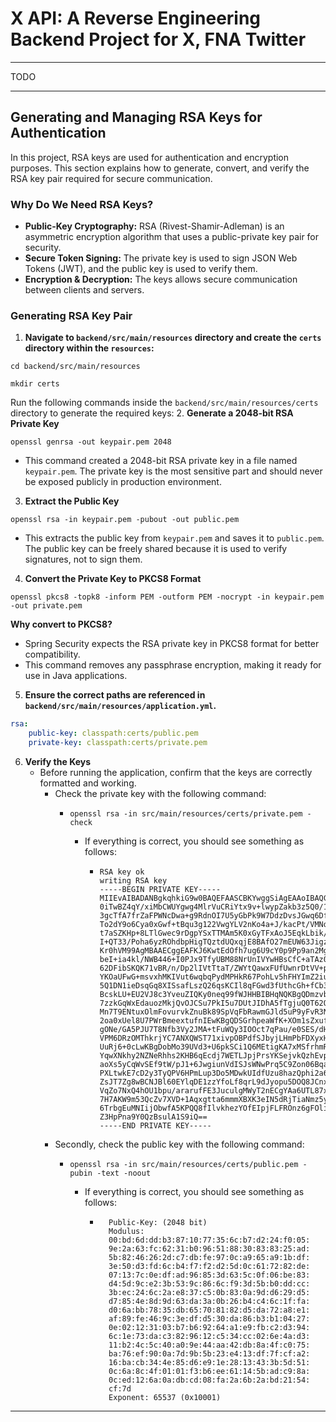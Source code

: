 # X API: A Reverse Engineering Backend Project for X, FNA Twitter

---

TODO

---

## Generating and Managing RSA Keys for Authentication

In this project, RSA keys are used for authentication and encryption purposes. This section explains how to generate, convert, and verify the RSA key pair required for secure communication.

### Why Do We Need RSA Keys?
- **Public-Key Cryptography:** RSA (Rivest-Shamir-Adleman) is an asymmetric encryption algorithm that uses a public-private key pair for security.
- **Secure Token Signing:** The private key is used to sign JSON Web Tokens (JWT), and the public key is used to verify them.
- **Encryption & Decryption:** The keys allows secure communication between clients and servers.

### Generating RSA Key Pair
1. **Navigate to `backend/src/main/resources` directory and create the `certs` directory within the `resources`:**
```
cd backend/src/main/resources
```
```
mkdir certs
```
Run the following commands inside the `backend/src/main/resources/certs` directory to generate the required keys:
2. **Generate a 2048-bit RSA Private Key**
```
openssl genrsa -out keypair.pem 2048
```
- This command created a 2048-bit RSA private key in a file named `keypair.pem`. The private key is the most sensitive part and should never be exposed publicly in production environment.
3. **Extract the Public Key**
```
openssl rsa -in keypair.pem -pubout -out public.pem
```
* This extracts the public key from `keypair.pem` and saves it to `public.pem`. The public key can be freely shared because it is used to verify signatures, not to sign them.
4. **Convert the Private Key to PKCS8 Format**
```
openssl pkcs8 -topk8 -inform PEM -outform PEM -nocrypt -in keypair.pem -out private.pem
```
**Why convert to PKCS8?**
- Spring Security expects the RSA private key in PKCS8 format for better compatibility.
- This command removes any passphrase encryption, making it ready for use in Java applications.

5. **Ensure the correct paths are referenced in `backend/src/main/resources/application.yml`.**
```yaml
rsa:
    public-key: classpath:certs/public.pem
    private-key: classpath:certs/private.pem
```
6. **Verify the Keys**
   - Before running the application, confirm that the keys are correctly formatted and working.
     - Check the private key with the following command:
       - ```
         openssl rsa -in src/main/resources/certs/private.pem -check
         ```
         - If everything is correct, you should see something as follows:
           - ```
             RSA key ok
             writing RSA key
             -----BEGIN PRIVATE KEY-----
             MIIEvAIBADANBgkqhkiG9w0BAQEFAASCBKYwggSiAgEAAoIBAQC9bd2zhxB3NWy3
             0iTwBZ4qY/xiMbCWUYgwg4MlrVuCRiYtx9v+lwypZakb3z5Q0/1stPfy0l0MYXKC
             3gcTfA7frZaFPWNcDwa+g9RdnOI7U5yGbPk9W7DdzDvsJGwq6DfFC4MKndYp1deF
             To2dY9o6Cya0xGwf+tBqu3g122VwgYLV2nKo4a+J/kacPt/VMNqGs7EEJw4CEjED
             t7aSZKHp+8LTlGwec9rDgpYSxTTMAm5K0xGyTFxAoJ5EqkLbik/Adbp275AKfZtb
             I+QT33/Poha6yzROhdbpHigTQztdUQxqjE8BAfO27mEUW63JigztEmoK280I+ipr
             Kr0hVM99AgMBAAECggEAFKJ6KwtEdOfh7ug6U9cY0p9Pp9an2MgK4NYCnEEVHczM
             beI+ia4kl/NWB446+I0PJx9TfyUBM88NrUnIVYwHBsCfC+aTAz0zy98KbCQh1LqX
             62DFibSKQK71vBR/n/Dp2lIVtTtaT/ZWYtQawxFUfUwnrDtVV+p3d5jyUFOU6jtR
             YKOaUFwG+msvxhMKIVut6wqbqPydMPHkR67PohLv5hFHYImZ2iuIUQQXs3RLFptL
             5Q1DN1ieDsqGq8XISsafLszQ26qsKCIl8qFGwd3fUthcGh+fCb3zsUUa9XPB91gf
             BcskLU+EU2VJ8c3YveuZIQKy0neq99fWJHHBIBHqNQKBgQDmzvbBXAvtth/ZUQGZ
             7zzkGqWxEdauozMkjQvOJCSu7PkI5u7DUtJIDhA5fTgjuQ0T62QZDKYL0zH360o3
             Mn7T9ENtuxOlmFovurvkZnuBk89SpVqFbRawmGJld5uP9yFvR3NCtli6QeQK4nb3
             2oa0xUel8U7PWrBmeextufnIEwKBgQDSGrhpeaWfK+XOm1sZxufVDApRJYwSbqV8
             gONe/GA5PJU7T8Nfb3Vy2JMA+tFuWQy3IOOct7qPau/e0SES/dHJj7zWM4ngO58G
             VPM6DRzOMThkrjYC7ANXQWST71xivpOBPdfSJbyjLHmPbFDXyxHdmidcY3mlqeJr
             UuRj6+0cLwKBgDobMo39UVd3+U6pkSCi1Q6MEtigKA7xMSfrhmRQPxf2ur9d/BAa
             YqwXNkhy2NZNeRhhs2KHB6qEcdj7WETLJpjPrsYKSejvkQzhEvpuPnuhrZkd3csn
             aoXs5yCqWvSEf9tW/pJ1+6JwgiunVdISJsWNwPrq5C9Zon06BqadImAXAoGALZMu
             PXLtwkE7cD2y3TyQPV6HPmLup3Do5MDwkUIdfUzu8hazQphi2a6w9J1zoIQghfjU
             ZsJT7Zg8wBCNJBl60EYlqDE1zzYfoLf8qrL9dJyopu5DOQ8JCnxc3NonKCQ+yuIn
             VqZo7NxQ4hOU1bpu/ararufFE3JuculgMWyT2nECgYAa6UTL87xTzRgLeUONaKPd
             7H7AKW9m53QcZv7XVD+1Aqxgtta6mmmXBXK3eIN5dRjTiaNmz5yDL2VB97x9SlNj
             6TrbgEuMNIijObwfA5KPQQ8fIlvkhezYOfEIpjFLFROnz6gFOliMCwvdH4PaL+4I
             Z3HpPna9Y0QzBsulA1S9iQ==
             -----END PRIVATE KEY-----
             ```
     - Secondly, check the public key with the following command:
       - ```
         openssl rsa -in src/main/resources/certs/public.pem -pubin -text -noout
         ```
         - If everything is correct, you should see something as follows:
           - ```
               Public-Key: (2048 bit)
               Modulus:
               00:bd:6d:dd:b3:87:10:77:35:6c:b7:d2:24:f0:05:
               9e:2a:63:fc:62:31:b0:96:51:88:30:83:83:25:ad:
               5b:82:46:26:2d:c7:db:fe:97:0c:a9:65:a9:1b:df:
               3e:50:d3:fd:6c:b4:f7:f2:d2:5d:0c:61:72:82:de:
               07:13:7c:0e:df:ad:96:85:3d:63:5c:0f:06:be:83:
               d4:5d:9c:e2:3b:53:9c:86:6c:f9:3d:5b:b0:dd:cc:
               3b:ec:24:6c:2a:e8:37:c5:0b:83:0a:9d:d6:29:d5:
               d7:85:4e:8d:9d:63:da:3a:0b:26:b4:c4:6c:1f:fa:
               d0:6a:bb:78:35:db:65:70:81:82:d5:da:72:a8:e1:
               af:89:fe:46:9c:3e:df:d5:30:da:86:b3:b1:04:27:
               0e:02:12:31:03:b7:b6:92:64:a1:e9:fb:c2:d3:94:
               6c:1e:73:da:c3:82:96:12:c5:34:cc:02:6e:4a:d3:
               11:b2:4c:5c:40:a0:9e:44:aa:42:db:8a:4f:c0:75:
               ba:76:ef:90:0a:7d:9b:5b:23:e4:13:df:7f:cf:a2:
               16:ba:cb:34:4e:85:d6:e9:1e:28:13:43:3b:5d:51:
               0c:6a:8c:4f:01:01:f3:b6:ee:61:14:5b:ad:c9:8a:
               0c:ed:12:6a:0a:db:cd:08:fa:2a:6b:2a:bd:21:54:
               cf:7d
               Exponent: 65537 (0x10001)
               ```
---
















